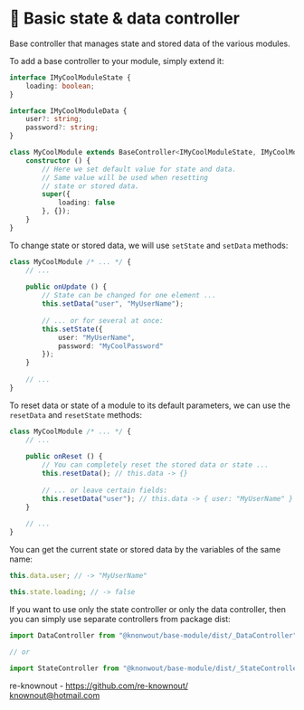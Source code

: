 # 🧊 Basic state & data controller

Base controller that manages state and stored data of the various modules.

To add a base controller to your module, simply extend it:

```ts
interface IMyCoolModuleState {
    loading: boolean;
}

interface IMyCoolModuleData {
    user?: string;
    password?: string;
}

class MyCoolModule extends BaseController<IMyCoolModuleState, IMyCoolModuleData> {
    constructor () {
        // Here we set default value for state and data.
        // Same value will be used when resetting 
        // state or stored data.
        super({
            loading: false
        }, {});
    }
}
```

To change state or stored data, we will use `setState` and `setData` methods:

```ts
class MyCoolModule /* ... */ {
    // ...
    
    public onUpdate () {
        // State can be changed for one element ...
        this.setData("user", "MyUserName");
        
        // ... or for several at once:
        this.setState({
            user: "MyUserName",
            password: "MyCoolPassword"
        });
    }
    
    // ...
}
```

To reset data or state of a module to its default parameters, we can
use the `resetData` and `resetState` methods:

```ts
class MyCoolModule /* ... */ {
    // ...
    
    public onReset () {
        // You can completely reset the stored data or state ...
        this.resetData(); // this.data -> {}
        
        // ... or leave certain fields:
        this.resetData("user"); // this.data -> { user: "MyUserName" }
    }
    
    // ...
}
```

You can get the current state or stored data by the variables of the same name:

```ts
this.data.user; // -> "MyUserName"

this.state.loading; // -> false
```

If you want to use only the state controller or only the data controller,
then you can simply use separate controllers from package dist:

```ts
import DataController from "@knonwout/base-module/dist/_DataController";

// or

import StateController from "@knonwout/base-module/dist/_StateController";
```

re-knownout - https://github.com/re-knownout/
<br>knownout@hotmail.com
